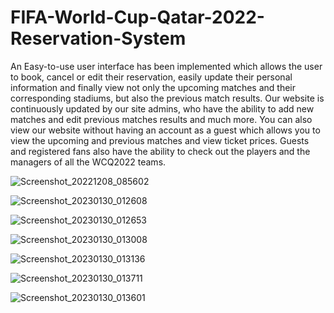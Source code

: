 # FIFA-World-Cup-Qatar-2022-Reservation-System
An Easy-to-use user interface has been implemented which allows the user to book, cancel or edit their
reservation, easily update their personal information and finally view not only the upcoming matches
and their corresponding stadiums, but also the previous match results. Our website is continuously
updated by our site admins, who have the ability to add new matches and edit previous matches results
and much more.
You can also view our website without having an account as a guest which allows you to view the
upcoming and previous matches and view ticket prices. Guests and registered fans also have the ability
to check out the players and the managers of all the WCQ2022 teams.

![Screenshot_20221208_085602](https://user-images.githubusercontent.com/96792115/227672745-60d10401-df27-452a-9241-aaf1572d9734.png)

![Screenshot_20230130_012608](https://user-images.githubusercontent.com/96792115/227674749-27a6871e-afc9-4381-95d8-dc6978c73d28.png)

![Screenshot_20230130_012653](https://user-images.githubusercontent.com/96792115/227675059-cd4d5420-b3cd-4d2b-9afa-f49425a1cb0f.png)

![Screenshot_20230130_013008](https://user-images.githubusercontent.com/96792115/227675373-16327921-c10d-4b35-97c0-c0e77c35a6b4.png)

![Screenshot_20230130_013136](https://user-images.githubusercontent.com/96792115/227676060-4c4ffa47-9ad5-45d0-8f20-cf73026e5ee0.png)

![Screenshot_20230130_013711](https://user-images.githubusercontent.com/96792115/227674642-cd85fa99-ce83-43d0-9596-1308b9f97c89.png)

![Screenshot_20230130_013601](https://user-images.githubusercontent.com/96792115/227677645-f4cc2ffc-8b0a-4ce9-a878-2500ecacbd3c.png)
